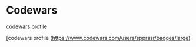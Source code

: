 # Codewars

[codewars profile](https://www.codewars.com/users/spprssr)

[codewars profile (https://www.codewars.com/users/spprssr/badges/large)
